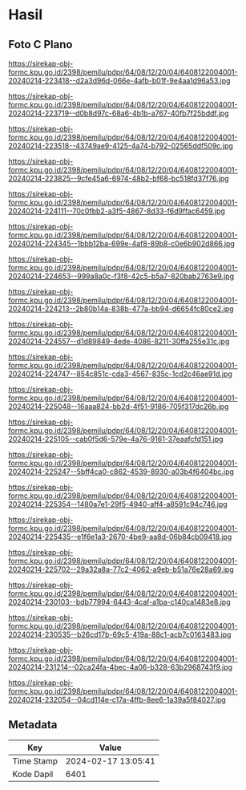 # Hasil

## Foto C Plano

https://sirekap-obj-formc.kpu.go.id/2398/pemilu/pdpr/64/08/12/20/04/6408122004001-20240214-223418--d2a3d96d-066e-4afb-b01f-9e4aa1d96a53.jpg

https://sirekap-obj-formc.kpu.go.id/2398/pemilu/pdpr/64/08/12/20/04/6408122004001-20240214-223719--d0b8d97c-68a6-4b1b-a767-40fb7f25bddf.jpg

https://sirekap-obj-formc.kpu.go.id/2398/pemilu/pdpr/64/08/12/20/04/6408122004001-20240214-223518--43749ae9-4125-4a74-b792-02565ddf509c.jpg

https://sirekap-obj-formc.kpu.go.id/2398/pemilu/pdpr/64/08/12/20/04/6408122004001-20240214-223825--9cfe45a6-6974-48b2-bf68-bc518fd37f76.jpg

https://sirekap-obj-formc.kpu.go.id/2398/pemilu/pdpr/64/08/12/20/04/6408122004001-20240214-224111--70c0fbb2-a3f5-4867-8d33-f6d9ffac6459.jpg

https://sirekap-obj-formc.kpu.go.id/2398/pemilu/pdpr/64/08/12/20/04/6408122004001-20240214-224345--1bbb12ba-699e-4af8-89b8-c0e6b902d866.jpg

https://sirekap-obj-formc.kpu.go.id/2398/pemilu/pdpr/64/08/12/20/04/6408122004001-20240214-224653--999a8a0c-f3f8-42c5-b5a7-820bab2763e9.jpg

https://sirekap-obj-formc.kpu.go.id/2398/pemilu/pdpr/64/08/12/20/04/6408122004001-20240214-224213--2b80b14a-838b-477a-bb94-d6654fc80ce2.jpg

https://sirekap-obj-formc.kpu.go.id/2398/pemilu/pdpr/64/08/12/20/04/6408122004001-20240214-224557--d1d89849-4ede-4086-8211-30ffa255e31c.jpg

https://sirekap-obj-formc.kpu.go.id/2398/pemilu/pdpr/64/08/12/20/04/6408122004001-20240214-224747--854c851c-cda3-4567-835c-1cd2c46ae91d.jpg

https://sirekap-obj-formc.kpu.go.id/2398/pemilu/pdpr/64/08/12/20/04/6408122004001-20240214-225048--16aaa824-bb2d-4f51-9186-705f317dc26b.jpg

https://sirekap-obj-formc.kpu.go.id/2398/pemilu/pdpr/64/08/12/20/04/6408122004001-20240214-225105--cab0f5d6-579e-4a76-9161-37eaafcfd151.jpg

https://sirekap-obj-formc.kpu.go.id/2398/pemilu/pdpr/64/08/12/20/04/6408122004001-20240214-225247--5bff4ca0-c862-4539-8930-a03b4f6404bc.jpg

https://sirekap-obj-formc.kpu.go.id/2398/pemilu/pdpr/64/08/12/20/04/6408122004001-20240214-225354--1480a7e1-29f5-4940-aff4-a8591c94c746.jpg

https://sirekap-obj-formc.kpu.go.id/2398/pemilu/pdpr/64/08/12/20/04/6408122004001-20240214-225435--e1f6e1a3-2670-4be9-aa8d-06b84cb09418.jpg

https://sirekap-obj-formc.kpu.go.id/2398/pemilu/pdpr/64/08/12/20/04/6408122004001-20240214-225702--29a32a8a-77c2-4062-a9eb-b51a76e28a69.jpg

https://sirekap-obj-formc.kpu.go.id/2398/pemilu/pdpr/64/08/12/20/04/6408122004001-20240214-230103--bdb77994-6443-4caf-a1ba-c140ca1483e8.jpg

https://sirekap-obj-formc.kpu.go.id/2398/pemilu/pdpr/64/08/12/20/04/6408122004001-20240214-230535--b26cd17b-69c5-419a-88c1-acb7c0163483.jpg

https://sirekap-obj-formc.kpu.go.id/2398/pemilu/pdpr/64/08/12/20/04/6408122004001-20240214-231214--02ca24fa-4bec-4a06-b328-63b2968743f9.jpg

https://sirekap-obj-formc.kpu.go.id/2398/pemilu/pdpr/64/08/12/20/04/6408122004001-20240214-232054--04cd114e-c17a-4ffb-8ee6-1a39a5f84027.jpg


## Metadata

| Key        | Value               |
| ---------- | ------------------- |
| Time Stamp | 2024-02-17 13:05:41 |
| Kode Dapil | 6401                |



